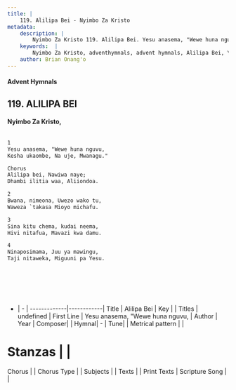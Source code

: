 ```yaml
---
title: |
    119. Alilipa Bei - Nyimbo Za Kristo
metadata:
    description: |
        Nyimbo Za Kristo 119. Alilipa Bei. Yesu anasema, "Wewe huna nguvu, Kesha ukaombe, Na uje, Mwanagu."  Chorus Alilipa bei, Nawiwa naye; Dhambi ilitia waa, Aliiondoa.  
    keywords:  |
        Nyimbo Za Kristo, adventhymnals, advent hymnals, Alilipa Bei, Yesu anasema, "Wewe huna nguvu,. 
    author: Brian Onang'o
---
```


#### Advent Hymnals
## 119. ALILIPA BEI
####  Nyimbo Za Kristo,

```txt

1
Yesu anasema, "Wewe huna nguvu,
Kesha ukaombe, Na uje, Mwanagu."

Chorus
Alilipa bei, Nawiwa naye;
Dhambi ilitia waa, Aliiondoa.

2
Bwana, nimeona, Uwezo wako tu,
Waweza `takasa Mioyo michafu.

3
Sina kitu chema, kudai neema,
Hivi nitafua, Mavazi kwa damu.

4
Ninaposimama, Juu ya mawingu,
Taji nitaweka, Miguuni pa Yesu. 








```

- |   -  |
-------------|------------|
Title | Alilipa Bei |
Key |  |
Titles | undefined |
First Line | Yesu anasema, "Wewe huna nguvu, |
Author | 
Year | 
Composer| |
Hymnal|  - |
Tune|  |
Metrical pattern | |
# Stanzas |  |
Chorus |  |
Chorus Type |  |
Subjects | |
Texts |  |
Print Texts | 
Scripture Song |  |
    
